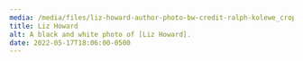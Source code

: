 ```yaml
---
media: /media/files/liz-howard-author-photo-bw-credit-ralph-kolewe_cropped.jpg
title: Liz Howard
alt: A black and white photo of [Liz Howard].
date: 2022-05-17T18:06:00-0500
---
```

